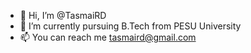 - 👋 Hi, I’m @TasmaiRD
- 🌱 I’m currently pursuing B.Tech from PESU University
- 📫 You can reach me tasmaird@gmail.com

<!---
TasmaiRD/TasmaiRD is a ✨ special ✨ repository because its `README.md` (this file) appears on your GitHub profile.
You can click the Preview link to take a look at your changes.
--->
